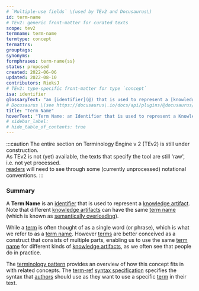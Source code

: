 ```yaml
---
# `Multiple-use fields` \(used by TEv2 and Docusaurus\)
id: term-name
# TEv2: generic front-matter for curated texts
scope: tev2
termname: term-name
termtype: concept
termattrs:
grouptags:
synonyms:
formphrases: term-name{ss}
status: proposed
created: 2022-06-06
updated: 2022-08-10
contributors: RieksJ
# TEv2: type-specific front-matter for type `concept`
isa: identifier
glossaryText: "an [identifier](@) that is used to represent a [knowledge artifact](@). Note that different [knowledge artifacts](@) can have the same [term name](@) (which is known as [semantically overloading](https://en.wikipedia.org/wiki/Semantic_overload))."
# Docusaurus \(see https://docusaurus\.io/docs/api/plugins/@docusaurus/plugin-content-docs#markdown-front-matter\):
title: "Term Name"
hoverText: "Term Name: an Identifier that is used to represent a Knowledge Artifact. Note that different Knowledge Artifacts can have the same Term Name (which is known as semantically overloading)."
# sidebar_label:
# hide_table_of_contents: true
---
```


:::caution
The entire section on Terminology Engine v 2 (TEv2) is still under construction.<br/>
As TEv2 is not (yet) available, the texts that specify the tool are still 'raw', i.e. not yet processed.<br/>[readers](@) will need to see through some (currently unprocessed) notational conventions.
:::

### Summary
A **Term Name** is an [identifier](@) that is used to represent a [knowledge artifact](@). Note that different [knowledge artifacts](@) can have the same [term name](@) (which is known as [semantically overloading](https://en.wikipedia.org/wiki/Semantic_overload)).

While a [term](@) is often thought of as a single word (or phrase), which is what we refer to as a [term name](@). However [terms](@) are better conceived as a construct that consists of multiple parts, enabling us to use the same [term name](@) for different kinds of [knowledge artifacts](@), as we often see that people do in practice.

The [terminology pattern](pattern-terminology-support@) provides an overview of how this concept fits in with related concepts.
The [term-ref](@) [syntax specification](/docs/tev2/spec-syntax/term-ref-syntax) specifies the syntax that [authors](@) should use as they want to use a specific [term](@) in their text.
